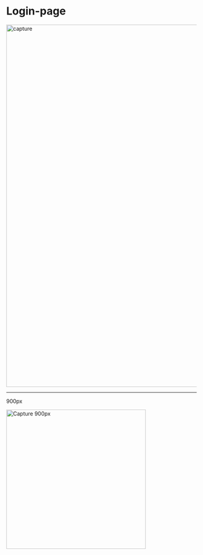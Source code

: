 # Login-page


<img width="960" alt="capture" src="https://github.com/terrielama/Login-page/assets/60408333/ba33098e-7e3f-40e9-8ae7-6a756cc753e7">                                 


---------------------------------------------------------------------------------
900px


<img width="369" alt="Capture 900px" src="https://github.com/terrielama/Login-page/assets/60408333/630c5203-290b-4757-82d4-7f9bbc2f8ad1">


